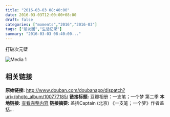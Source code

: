 ```yaml
---
title: "2016-03-03 08:40:00"
date: 2016-03-03T12:00:00+08:00
draft: false
categories: ["moments","2016","2016-03"]
tags: ["朋友圈","生活记录"]
summary: "2016-03-03 08:40:00..."
---
```


打破次元壁

![Media 1](/Moments/photos/2016-03-03/201603030840000.jpg)

## 相关链接

**原始链接:** http://www.douban.com/doubanapp/dispatch?uri=/photo_album/100777185/
**链接标题:** 豆瓣相册：一支笔；一个梦  第二季
**本地链接:** [查看完整内容](/link_content/2016/03/2016-03-03-2/link_content/)
**链接摘要:** 盖括Captain
        (北京)
    《一支笔；一个梦》作者盖括...

